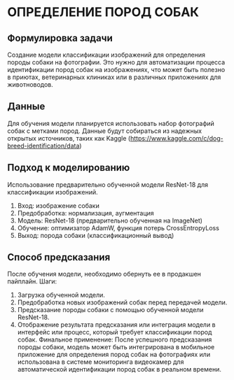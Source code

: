 # ОПРЕДЕЛЕНИЕ ПОРОД СОБАК
## Формулировка задачи
Создание модели классификации изображений для определения породы собаки на фотографии. Это нужно для автоматизации процесса идентификации пород собак на изображениях, что может быть полезно в приютах, ветеринарных клиниках или в различных приложениях для животноводов.

## Данные
Для обучения модели планируется использовать набор фотографий собак с метками пород. Данные будут собираться из надежных открытых источников, таких как Kaggle (https://www.kaggle.com/c/dog-breed-identification/data)

## Подход к моделированию
Использование предварительно обученной модели ResNet-18 для классификации изображений. 
1. Вход: изображение собаки
2. Предобработка: нормализация, аугментация
3. Модель: ResNet-18 (предварительно обученная на ImageNet)
4. Обучение: оптимизатор AdamW, функция потерь CrossEntropyLoss
5. Выход: порода собаки (классификационный вывод)

## Способ предсказания
После обучения модели, необходимо обернуть ее в продакшен пайплайн.
Шаги:
1. Загрузка обученной модели.
2. Предобработка новых изображений собак перед передачей модели.
3. Предсказание породы собаки с помощью обученной модели ResNet-18.
4. Отображение результата предсказания или интеграция модели в интерфейс или процесс, который требует классификации пород собак.
Финальное применение: После успешного предсказания породы собаки, модель может быть интегрирована в мобильное приложение для определения пород собак на фотографиях или использована в системе мониторинга видеокамер для автоматической идентификации пород собак в реальном времени.
